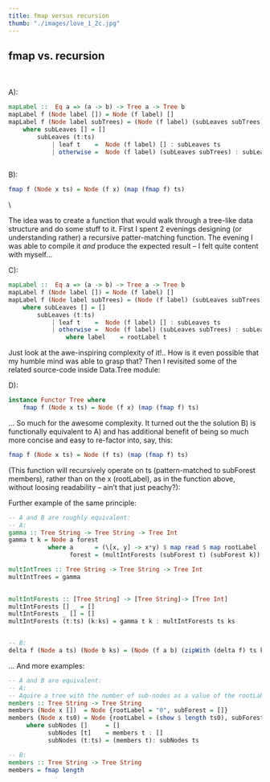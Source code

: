 ```yaml
---
title: fmap versus recursion
thumb: "./images/love_1_2c.jpg"
---
```



## fmap vs. recursion
\
\
A):
``` haskell
mapLabel ::  Eq a => (a -> b) -> Tree a -> Tree b
mapLabel f (Node label []) = Node (f label) []
mapLabel f (Node label subTrees) = (Node (f label) (subLeaves subTrees))
	where subLeaves [] = []
        subLeaves (t:ts)
            | leaf t    =  Node (f label) [] : subLeaves ts
			| otherwise =  Node (f label) (subLeaves subTrees) : subLeaves ts
                                      
```

B):
``` haskell
fmap f (Node x ts) = Node (f x) (map (fmap f) ts)
```
\

The idea was to create a function that would walk through a tree-like data
structure and do some stuff to it.
First I spent 2 evenings designing (or understanding rather) a recursive
patter-matching function. The evening I was able to compile it *and* produce
the expected result – I felt quite content with myself…

C):
``` haskell
mapLabel ::  Eq a => (a -> b) -> Tree a -> Tree b
mapLabel f (Node label []) = Node (f label) []
mapLabel f (Node label subTrees) = (Node (f label) (subLeaves subTrees))
    where subLeaves [] = []
        subLeaves (t:ts)
            | leaf t    =  Node (f label) [] : subLeaves ts
			| otherwise =  Node (f label) (subLeaves subTrees) : subLeaves ts
                where label    = rootLabel t
```
Just look at the awe-inspiring complexity of it!.. How is it even possible that
my humble mind was able to grasp that? Then I revisited some of the related
source-code inside Data.Tree module:

D):
``` haskell
instance Functor Tree where
    fmap f (Node x ts) = Node (f x) (map (fmap f) ts)
```
… So much for the awesome complexity. It turned out the the solution B) is functionally
equivalent to A) and has additional benefit of being so much more concise and
easy to re-factor into, say, this:

``` haskell
fmap f (Node x ts) = Node (f ts) (map (fmap f) ts)
```

(This function will recursively operate on ts (pattern-matched to subForest members), rather than on the x (rootLabel), as in the function above, without loosing readability – ain’t that just peachy?):

Further example of the same principle:

``` haskell
-- A and B are roughly equivalent:
-- A:
gamma :: Tree String -> Tree String -> Tree Int
gamma t k = Node a forest 
           where a      = (\[x, y] -> x*y) $ map read $ map rootLabel [t,k]
                 forest = (multIntForests (subForest t) (subForest k)) 

multIntTrees :: Tree String -> Tree String -> Tree Int
multIntTrees = gamma
 

multIntForests :: [Tree String] -> [Tree String]-> [Tree Int]
multIntForests [] _ = []
multIntForests _ [] = []
multIntForests (t:ts) (k:ks) = gamma t k : multIntForests ts ks 


-- B:
delta f (Node a ts) (Node b ks) = (Node (f a b) (zipWith (delta f) ts ks))
```

… And more examples:


``` haskell
-- A and B are equivalent:
-- A:
-- Aquire a tree with the number of sub-nodes as a value of the rootLabel:
members :: Tree String -> Tree String
members (Node x [])  = Node {rootLabel = "0", subForest = []}
members (Node x ts0) = Node {rootLabel = (show $ length ts0), subForest = subNodes ts0}
     where subNodes []     = []
           subNodes [t]    = members t : []
           subNodes (t:ts) = (members t): subNodes ts

-- B:
members :: Tree String -> Tree String
members = fmap length
```
